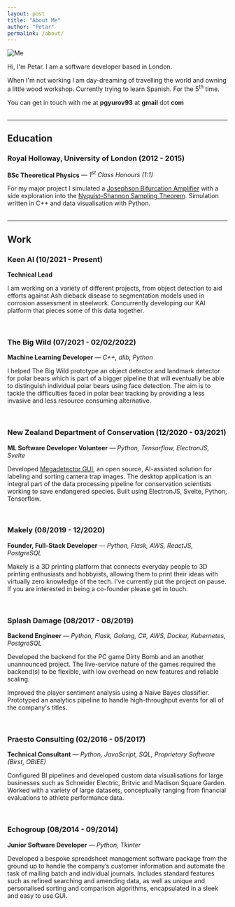 ```yaml
---
layout: post
title: "About Me"
author: "Petar"
permalink: /about/
---
```


![Me](/assets/images/me.png)

Hi, I'm Petar. I am a software developer based in London.

When I'm not working I am day-dreaming of travelling the world and owning a little wood workshop. Currently trying to learn Spanish. For the 5<sup>th</sup> time.

You can get in touch with me at **pgyurov93** at **gmail** dot **com**
<br>
<br>

<hr>

## Education

### Royal Holloway, University of London (2012 - 2015)

**BSc Theoretical Physics** <cite>&mdash; 1<sup>st</sup> Class Honours (1:1)</cite>

For my major project I simulated a [Josephson Bifurcation Amplifier](https://en.wikipedia.org/wiki/Josephson_effect) with
a side exploration into the [Nyquist–Shannon Sampling Theorem](https://en.wikipedia.org/wiki/Nyquist%E2%80%93Shannon_sampling_theorem). Simulation written in C++ and data visualisation with Python.
<br>
<br>

<hr>

## Work

### Keen AI (10/2021 - Present)

**Technical Lead**

I am working on a variety of different projects, from object detection to aid efforts against Ash dieback disease to segmentation models used in corrosion assessment in steelwork. Concurrently developing our KAI platform that pieces some of this data together.

<div class="catalogue-divider"></div>
<br>

### The Big Wild (07/2021 - 02/02/2022)

**Machine Learning Developer** <cite>&mdash; C++, dlib, Python</cite>

I helped The Big Wild prototype an object detector and landmark detector for polar bears which is part of a bigger pipeline that will eventually be able to distinguish individual polar bears using face detection. The aim is to tackle the difficulties faced in polar bear tracking by providing a less invasive and less resource consuming alternative.

<div class="catalogue-divider"></div>
<br>

### New Zealand Department of Conservation (12/2020 - 03/2021)

**ML Software Developer Volunteer** <cite>&mdash; Python, Tensorflow, ElectronJS, Svelte</cite>

Developed [Megadetector GUI](https://github.com/SimoneDutto/megadetector-gui), an open source, AI-assisted solution for labeling and sorting camera trap images. The desktop application is an integral part of the data processing pipeline for conservation scientists working to save endangered species. Built using ElectronJS, Svelte, Python, Tensorflow.

<div class="catalogue-divider"></div>
<br>

### Makely (08/2019 - 12/2020)

**Founder, Full-Stack Developer** <cite>&mdash; Python, Flask, AWS, ReactJS, PostgreSQL</cite>

Makely is a 3D printing platform that connects everyday people to 3D printing enthusiasts and hobbyists, allowing them to print their ideas with virtually zero knowledge of the tech. I've currently put the project
on pause. If you are interested in being a co-founder please get in touch.

<div class="catalogue-divider"></div>
<br>

### Splash Damage (08/2017 - 08/2019)

**Backend Engineer** <cite>&mdash; Python, Flask, Golang, C#, AWS, Docker, Kubernetes, PostgreSQL</cite>

Developed the backend for the PC game Dirty Bomb and an another unannounced project. The live-service nature of the games required the backend(s) to be flexible, with low overhead on new features and reliable scaling.

Improved the player sentiment analysis using a Naive Bayes classifier. Prototyped an analytics pipeline to handle high-throughput events for all of the company's titles.

<div class="catalogue-divider"></div>
<br>

### Praesto Consulting (02/2016 - 05/2017)

**Technical Consultant** <cite>&mdash; Python, JavaScript, SQL, Proprietary Software (Birst, OBIEE)</cite>

Configured BI pipelines and developed custom data visualisations for large businesses such as Schneider Electric, Britvic and Madison Square Garden. Worked with a variety of large datasets,
conceptually ranging from financial evaluations to athlete performance data.

<div class="catalogue-divider"></div>
<br>

### Echogroup (08/2014 - 09/2014)

**Junior Software Developer** <cite>&mdash; Python, Tkinter</cite>

Developed a bespoke spreadsheet management software package from the ground up to handle the company’s customer information and automate the task of mailing batch and individual journals. Includes standard features such as refined searching and amending data, as well as unique and personalised sorting and comparison algorithms, encapsulated in a sleek and easy to use GUI.
<br>
